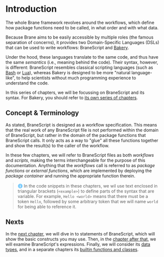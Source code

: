 # Introduction
The whole Brane framework revolves around the workflows, which define how package functions need to be called, in what order and with what data.

Because Brane aims to be easily accessible by multiple roles (the famous separation of concerns), it provides two Domain-Specific Languages (DSLs) that can be used to write workflows: BraneScript and [Bakery](../bakery/introduction.md).

Under the hood, these languages translate to the same code, and thus have the same _semantics_ (i.e., meaning behind the code). Their syntax, however, is different: BraneScript resembles classical scripting languages (such as [Bash](https://www.gnu.org/software/bash/) or [Lua](http://www.lua.org/)), whereas Bakery is designed to be more "natural language-like", to help scientists without much programming experience to understand the code.

In this series of chapters, we will be focussing on BraneScript and its syntax. For Bakery, you should refer to [its own series of chapters](../bakery/introduction.md).


## Concept & Terminology
As stated, BraneScript is designed as a workflow specification. This means that the real work of any BraneScript file is not performed within the domain of BraneScript, but rather in the domain of the package functions that BraneScript calls. It only acts as a way to "glue" all these functions together and show the result(s) to the caller of the workflow.

In these few chapters, we will refer to BraneScript files as both _workflows_ and _scripts_, making the terms interchangeable for the purpose of this documentation. Anything that the _workflows_ call is referred to as _package functions_ or _external functions_, which are implemented by deploying the _package container_ and running the appropriate function therein.

> <img src="../assets/img/info.png" alt="info" width="16" style="margin-top: 3px; margin-bottom: -3px"/> In the code snippets in these chapters, we wil use text enclosed in triangular brackets (`<example>`) to define parts of the syntax that are variable. For example, `Hello <world>` means that there must be a token `Hello`, followed by some arbitrary token that we will name `world` for being able to reference it.


## Nexts
In the [next chapter](./statements.md), we will dive in to statements of BraneScript, which will show the basic constructs you may use. Then, in the [chapter after that](./expressions.md), we will examine BraneScript's expressions. Finally, we will consider its [data types](./types.md), and in a separate chapters its [builtin functions and classes](./builtins.md).
